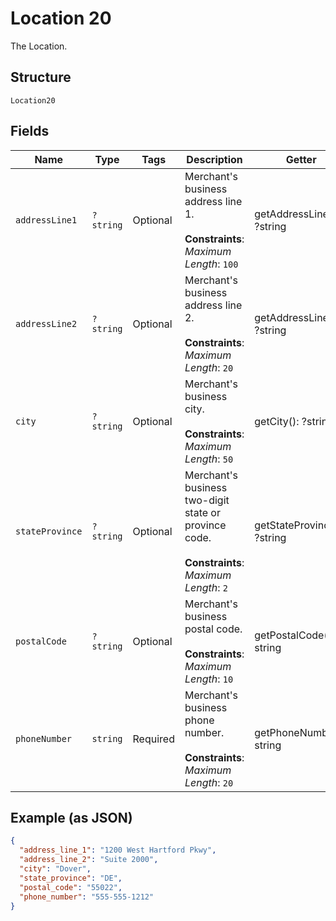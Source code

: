 
# Location 20

The Location.

## Structure

`Location20`

## Fields

| Name | Type | Tags | Description | Getter | Setter |
|  --- | --- | --- | --- | --- | --- |
| `addressLine1` | `?string` | Optional | Merchant's business address line 1.<br><br>**Constraints**: *Maximum Length*: `100` | getAddressLine1(): ?string | setAddressLine1(?string addressLine1): void |
| `addressLine2` | `?string` | Optional | Merchant's business address line 2.<br><br>**Constraints**: *Maximum Length*: `20` | getAddressLine2(): ?string | setAddressLine2(?string addressLine2): void |
| `city` | `?string` | Optional | Merchant's business city.<br><br>**Constraints**: *Maximum Length*: `50` | getCity(): ?string | setCity(?string city): void |
| `stateProvince` | `?string` | Optional | Merchant's business two-digit state or province code.<br><br>**Constraints**: *Maximum Length*: `2` | getStateProvince(): ?string | setStateProvince(?string stateProvince): void |
| `postalCode` | `?string` | Optional | Merchant's business postal code.<br><br>**Constraints**: *Maximum Length*: `10` | getPostalCode(): ?string | setPostalCode(?string postalCode): void |
| `phoneNumber` | `string` | Required | Merchant's business phone number.<br><br>**Constraints**: *Maximum Length*: `20` | getPhoneNumber(): string | setPhoneNumber(string phoneNumber): void |

## Example (as JSON)

```json
{
  "address_line_1": "1200 West Hartford Pkwy",
  "address_line_2": "Suite 2000",
  "city": "Dover",
  "state_province": "DE",
  "postal_code": "55022",
  "phone_number": "555-555-1212"
}
```

